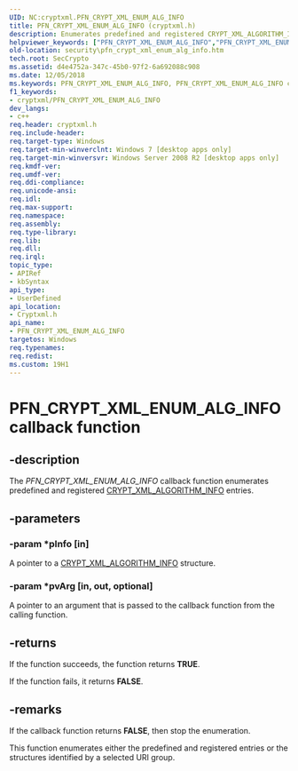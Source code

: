 ```yaml
---
UID: NC:cryptxml.PFN_CRYPT_XML_ENUM_ALG_INFO
title: PFN_CRYPT_XML_ENUM_ALG_INFO (cryptxml.h)
description: Enumerates predefined and registered CRYPT_XML_ALGORITHM_INFO entries.helpviewer_keywords: ["PFN_CRYPT_XML_ENUM_ALG_INFO","PFN_CRYPT_XML_ENUM_ALG_INFO callback","PFN_CRYPT_XML_ENUM_ALG_INFO callback function [Security]","cryptxml/PFN_CRYPT_XML_ENUM_ALG_INFO","security.pfn_crypt_xml_enum_alg_info"]
old-location: security\pfn_crypt_xml_enum_alg_info.htm
tech.root: SecCrypto
ms.assetid: d4e4752a-347c-45b0-97f2-6a692088c908
ms.date: 12/05/2018
ms.keywords: PFN_CRYPT_XML_ENUM_ALG_INFO, PFN_CRYPT_XML_ENUM_ALG_INFO callback, PFN_CRYPT_XML_ENUM_ALG_INFO callback function [Security], cryptxml/PFN_CRYPT_XML_ENUM_ALG_INFO, security.pfn_crypt_xml_enum_alg_info
f1_keywords:
- cryptxml/PFN_CRYPT_XML_ENUM_ALG_INFO
dev_langs:
- c++
req.header: cryptxml.h
req.include-header: 
req.target-type: Windows
req.target-min-winverclnt: Windows 7 [desktop apps only]
req.target-min-winversvr: Windows Server 2008 R2 [desktop apps only]
req.kmdf-ver: 
req.umdf-ver: 
req.ddi-compliance: 
req.unicode-ansi: 
req.idl: 
req.max-support: 
req.namespace: 
req.assembly: 
req.type-library: 
req.lib: 
req.dll: 
req.irql: 
topic_type:
- APIRef
- kbSyntax
api_type:
- UserDefined
api_location:
- Cryptxml.h
api_name:
- PFN_CRYPT_XML_ENUM_ALG_INFO
targetos: Windows
req.typenames: 
req.redist: 
ms.custom: 19H1
---
```


# PFN_CRYPT_XML_ENUM_ALG_INFO callback function


## -description


The <i>PFN_CRYPT_XML_ENUM_ALG_INFO</i> callback function enumerates predefined and registered 
 <a href="https://docs.microsoft.com/windows/desktop/api/cryptxml/ns-cryptxml-crypt_xml_algorithm_info">CRYPT_XML_ALGORITHM_INFO</a> entries.


## -parameters




### -param *pInfo [in]

A pointer to a <a href="https://docs.microsoft.com/windows/desktop/api/cryptxml/ns-cryptxml-crypt_xml_algorithm_info">CRYPT_XML_ALGORITHM_INFO</a> structure.


### -param *pvArg [in, out, optional]

A pointer to an argument that is passed to the callback function from the calling function.


## -returns



If the function succeeds, the function returns <b>TRUE</b>.

If the function fails, it returns <b>FALSE</b>.




## -remarks



If the callback function returns <b>FALSE</b>, then stop the enumeration.

 This function enumerates  either the predefined and registered 
 entries or the structures identified by a selected URI group.



